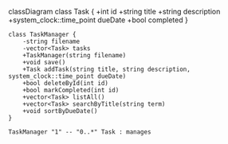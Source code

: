 classDiagram
    class Task {
        +int id
        +string title
        +string description
        +system_clock::time_point dueDate
        +bool completed
    }

    class TaskManager {
        -string filename
        -vector<Task> tasks
        +TaskManager(string filename)
        +void save()
        +Task addTask(string title, string description, system_clock::time_point dueDate)
        +bool deleteById(int id)
        +bool markCompleted(int id)
        +vector<Task> listAll()
        +vector<Task> searchByTitle(string term)
        +void sortByDueDate()
    }

    TaskManager "1" -- "0..*" Task : manages
